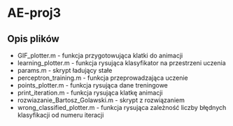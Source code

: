 # AE-proj3

## Opis plików
- GIF_plotter.m - funkcja przygotowująca klatki do animacji
- learning_plotter.m - funkcja rysująca klasyfikator na przestrzeni uczenia
- params.m - skrypt ładujący stałe
- perceptron_training.m - funkcja przeprowadzająca uczenie
- points_plotter.m - funkcja rysująca dane treningowe
- print_iteration.m - funkcja rysująca klatkę animacji
- rozwiazanie_Bartosz_Golawski.m - skrypt z rozwiązaniem
- wrong_classified_plotter.m - funkcja rysująca zależność liczby błędnych klasyfikacji od numeru iteracji

